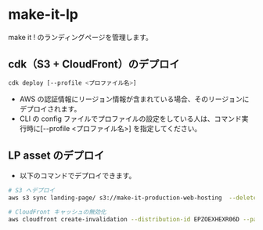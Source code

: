 # make-it-lp

make it ! のランディングページを管理します。

## cdk（S3 + CloudFront）のデプロイ

```sh
cdk deploy [--profile <プロファイル名>]
```

- AWS の認証情報にリージョン情報が含まれている場合、そのリージョンにデプロイされます。
- CLI の config ファイルでプロファイルの設定をしている人は、コマンド実行時に[--profile <プロファイル名>] を指定してください。

## LP asset のデプロイ

- 以下のコマンドでデプロイできます。

```sh
# S3 へデプロイ
aws s3 sync landing-page/ s3://make-it-production-web-hosting  --delete --profile <profile_name>

# CloudFront キャッシュの無効化
aws cloudfront create-invalidation --distribution-id EPZOEXHEXR06D --paths "/*" --profile <profile_name>
```
